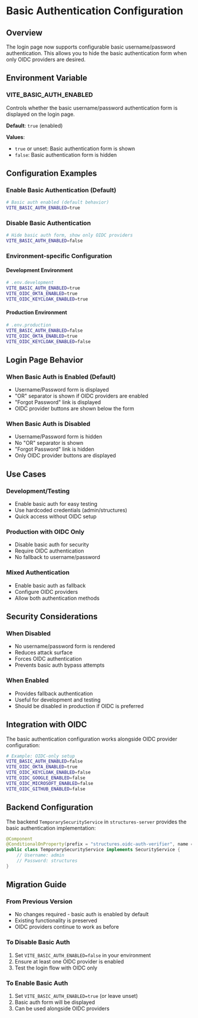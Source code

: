 # Basic Authentication Configuration

## Overview

The login page now supports configurable basic username/password authentication. This allows you to hide the basic authentication form when only OIDC providers are desired.

## Environment Variable

### VITE_BASIC_AUTH_ENABLED

Controls whether the basic username/password authentication form is displayed on the login page.

**Default**: `true` (enabled)

**Values**:
- `true` or unset: Basic authentication form is shown
- `false`: Basic authentication form is hidden

## Configuration Examples

### Enable Basic Authentication (Default)
```bash
# Basic auth enabled (default behavior)
VITE_BASIC_AUTH_ENABLED=true
```

### Disable Basic Authentication
```bash
# Hide basic auth form, show only OIDC providers
VITE_BASIC_AUTH_ENABLED=false
```

### Environment-specific Configuration

#### Development Environment
```bash
# .env.development
VITE_BASIC_AUTH_ENABLED=true
VITE_OIDC_OKTA_ENABLED=true
VITE_OIDC_KEYCLOAK_ENABLED=true
```

#### Production Environment
```bash
# .env.production
VITE_BASIC_AUTH_ENABLED=false
VITE_OIDC_OKTA_ENABLED=true
VITE_OIDC_KEYCLOAK_ENABLED=false
```

## Login Page Behavior

### When Basic Auth is Enabled (Default)
- Username/Password form is displayed
- "OR" separator is shown if OIDC providers are enabled
- "Forgot Password" link is displayed
- OIDC provider buttons are shown below the form

### When Basic Auth is Disabled
- Username/Password form is hidden
- No "OR" separator is shown
- "Forgot Password" link is hidden
- Only OIDC provider buttons are displayed

## Use Cases

### Development/Testing
- Enable basic auth for easy testing
- Use hardcoded credentials (admin/structures)
- Quick access without OIDC setup

### Production with OIDC Only
- Disable basic auth for security
- Require OIDC authentication
- No fallback to username/password

### Mixed Authentication
- Enable basic auth as fallback
- Configure OIDC providers
- Allow both authentication methods

## Security Considerations

### When Disabled
- No username/password form is rendered
- Reduces attack surface
- Forces OIDC authentication
- Prevents basic auth bypass attempts

### When Enabled
- Provides fallback authentication
- Useful for development and testing
- Should be disabled in production if OIDC is preferred

## Integration with OIDC

The basic authentication configuration works alongside OIDC provider configuration:

```bash
# Example: OIDC-only setup
VITE_BASIC_AUTH_ENABLED=false
VITE_OIDC_OKTA_ENABLED=true
VITE_OIDC_KEYCLOAK_ENABLED=false
VITE_OIDC_GOOGLE_ENABLED=false
VITE_OIDC_MICROSOFT_ENABLED=false
VITE_OIDC_GITHUB_ENABLED=false
```

## Backend Configuration

The backend `TemporarySecurityService` in `structures-server` provides the basic authentication implementation:

```java
@Component
@ConditionalOnProperty(prefix = "structures.oidc-auth-verifier", name = "enabled", havingValue = "false", matchIfMissing = true)
public class TemporarySecurityService implements SecurityService {
    // Username: admin
    // Password: structures
}
```

## Migration Guide

### From Previous Version
- No changes required - basic auth is enabled by default
- Existing functionality is preserved
- OIDC providers continue to work as before

### To Disable Basic Auth
1. Set `VITE_BASIC_AUTH_ENABLED=false` in your environment
2. Ensure at least one OIDC provider is enabled
3. Test the login flow with OIDC only

### To Enable Basic Auth
1. Set `VITE_BASIC_AUTH_ENABLED=true` (or leave unset)
2. Basic auth form will be displayed
3. Can be used alongside OIDC providers 